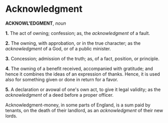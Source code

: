 # Acknowledgment

**ACKNOWL'EDGMENT**, _noun_

**1.** The act of owning; confession; as, the _acknowledgment_ of a fault.

**2.** The owning, with approbation, or in the true character; as the _acknowledgment_ of a God, or of a public minister.

**3.** Concession; admission of the truth; as, of a fact, position, or principle.

**4.** The owning of a benefit received, accompanied with gratitude; and hence it combines the ideas of an expression of thanks. Hence, it is used also for something given or done in return for a favor.

**5.** A declaration or avowal of one's own act, to give it legal validity; as the _acknowledgment_ of a deed before a proper officer.

Acknowledgment-money, in some parts of England, is a sum paid by tenants, on the death of their landlord, as an _acknowledgment_ of their new lords.